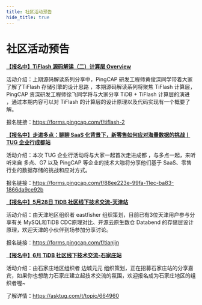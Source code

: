 ```yaml
---
title: 社区活动预告
hide_title: true
---
```


# 社区活动预告

**[【报名中】TiFlash 源码解读（二）计算层 Overview](https://asktug.com/t/topic/664969)**

活动介绍：上期源码解读系列分享中，PingCAP 研发工程师黄俊深同学带着大家了解了TiFlash 存储引擎的设计思路 ，本期源码解读系列将聚焦 TiFlash 计算层，PingCAP 资深研发工程师徐飞同学将与大家分享 TiDB + TiFlash 计算层的演进 ，通过本期内容可以对 TiFlash 的计算层的设计原理以及代码实现有一个概要了解。

报名链接：[https://forms.pingcap.com/f/tiflash-2 ](https://forms.pingcap.com/f/tiflash-2)



**[【报名中】走进多点：聊聊 SaaS 化背景下，新零售如何应对海量数据的挑战丨TUG 企业行成都站](https://asktug.com/t/topic/575046)**

活动介绍：本次 TUG 企业行活动将与大家一起首次走进成都 ，与多点一起，来听听来自 多点、G7 以及 PingCAP 等企业的技术大咖将分享他们基于 SaaS、零售行业的数据存储的挑战和应对方式。

报名链接：https://forms.pingcap.com/f/88ee223e-99fa-11ec-ba83-1866da9ce92b



**[【报名中】5月28日 TiDB 社区线下技术交流-天津站](https://asktug.com/t/topic/664937)**

活动介绍：由天津地区组织者 eastfisher 组织策划，目前已有3位天津用户参与分享有关 MySQL和TiDB CDC原理对比、开源云原生数仓 Databend 的存储层设计原理，欢迎天津的小伙伴到场参加分享讨论。

报名链接：https://forms.pingcap.com/f/tianjin



**[【报名中】6月 TiDB 社区线下技术交流-石家庄站](https://asktug.com/t/topic/664960)**

活动介绍：由石家庄地区组织者 边城元元 组织策划，正在招募石家庄站的分享嘉宾，如果你也想助力石家庄建立起技术交流的氛围，欢迎报名成为石家庄地区的组织者喔~

了解详情：https://asktug.com/t/topic/664960

